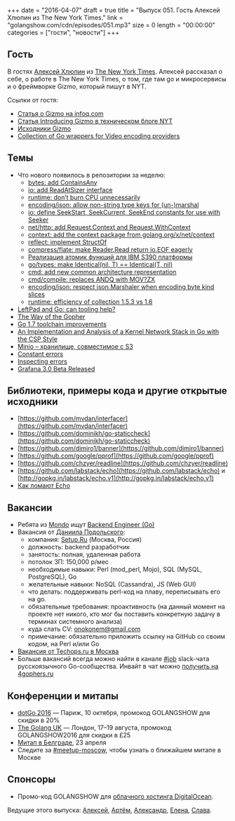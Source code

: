+++
date = "2016-04-07"
draft = true
title = "Выпуск 051. Гость Алексей Хлюпин из The New York Times."
link = "golangshow.com/cdn/episodes/051.mp3"
size = 0
length = "00:00:00"
categories = ["гости", "новости"]
+++

## Гость
В гостях [Алексей Хлюпин](github.com/gaplyk) из [The New York Times](http://www.nytimes.com).
Алексей рассказал о себе, о работе в The New York Times, о том, где там go и микросервисы и о фреймворке Gizmo, который пишут в NYT.

Ссылки от гостя:
- [Статья о Gizmo на infoq.com](http://www.infoq.com/news/2016/01/gizmo-microservices-toolkit)
- [Статья Introducing Gizmo в техническом блоге NYT](http://open.blogs.nytimes.com/2015/12/17/introducing-gizmo/)
- [Исходники Gizmo](https://github.com/NYTimes/gizmo)
- [Collection of Go wrappers for Video encoding providers](https://github.com/NYTimes/encoding-wrapper)

## Темы
- Что нового появилось в репозитории за неделю:
  - [bytes: add ContainsAny](https://github.com/golang/go/commit/d636d7907c46b728b07b58669ec1fa1158105579)
  - [io: add ReadAtSizer interface](https://github.com/golang/go/commit/7f39f21c7be83b9ff59089b29fa9e723c13cafa9)
  - [runtime: don’t burn CPU unnecessarily](https://github.com/golang/go/commit/475d113b53024fe7a35cea0f620b30f97cd0810f)
  - [encoding/json: allow non-string type keys for (un-)marshal](https://github.com/golang/go/commit/ffbd31e9f79ad8b6aaeceac1397678e237581064)
  - [io: define SeekStart, SeekCurrent, SeekEnd constants for use with Seeker](https://github.com/golang/go/commit/acefcb732cae4daa59a621cb102793860b564a12)
  - [net/http: add Request.Context and Request.WithContext](https://github.com/golang/go/commit/c1c7547f6ad7264c1d6eea3fc1645b2eab104694)
  - [context: add the context package from golang.org/x/net/context](https://github.com/golang/go/commit/9db7ef561462606085759a2f8a93b7224fdfd2fc)
  - [reflect: implement StructOf](https://github.com/golang/go/commit/63ab7426a906b72dcf6f1d54je87f4ae926dc4e1)
  - [compress/flate: make Reader.Read return io.EOF eagerly](https://github.com/golang/go/commit/c27efce66bce7534dbb357ac1779bbc08395b267)
  - [Реализация атомик функций для IBM S390 платформы](https://github.com/golang/go/commit/7da42d75975044df37aa3aa2499623e2084a12df)
  - [go/types: make Identical(nil, T) == Identical(T, nil)](https://github.com/golang/go/commit/95a895df0c64b0cd1283c4cf7794d491427d765c)
  - [cmd: add new common architecture representation](https://github.com/golang/go/commit/c6e11fe03765e3fe1fc68bd794625ca0ecd833be)
  - [cmd/compile: replaces ANDQ with MOV?ZX](https://github.com/golang/go/commit/04945edd40fff4d66321a4f98c1bb070b6356008)
  - [encoding/json: respect json.Marshaler when encoding byte kind slices](https://github.com/golang/go/commit/cdc0ebbebe64d8fa601914945112db306c85c426)
  - [runtime: efficiency of collection 1.5.3 vs 1.6](https://github.com/golang/go/issues/15068)
- [LeftPad and Go: can tooling help?](https://divan.github.io/posts/leftpad_and_go/)
- [The Way of the Gopher](https://medium.com/@theflapjack103/the-way-of-the-gopher-6693db15ae1f)
- [Go 1.7 toolchain improvements](http://dave.cheney.net/2016/04/02/go-1-7-toolchain-improvements)
- [An Implementation and Analysis of a Kernel Network Stack in Go with the CSP Style](http://arxiv.org/abs/1603.05636)
- [Minio – хранилище, совместимое с S3](https://www.minio.io)
- [Constant errors](http://dave.cheney.net/2016/04/07/constant-errors)
- [Inspecting errors](http://dave.cheney.net/2014/12/24/inspecting-errors)
- [Grafana 3.0 Beta Released](http://grafana.org/blog/2016/03/31/grafana-3-0-beta-released.html)

## Библиотеки, примеры кода и другие открытые исходники
- [https://github.com/mvdan/interfacer](https://github.com/mvdan/interfacer)
- [https://github.com/dominikh/go-staticcheck](https://github.com/dominikh/go-staticcheck)
- [https://github.com/dimiro1/banner](https://github.com/dimiro1/banner)
- [https://github.com/google/pprof](https://github.com/google/pprof)
- [https://github.com/chzyer/readline](https://github.com/chzyer/readline)
- [https://github.com/labstack/echo](https://github.com/labstack/echo) и [http://gopkg.in/labstack/echo.v1](http://gopkg.in/labstack/echo.v1)
- [Как ломают Echo](https://github.com/labstack/echo/commit/d6af11ec08fa66ae397bdb7578fab4ff28403228#commitcomment-17000942)

## Вакансии
- Ребята из [Mondo](https://getmondo.co.uk) ищут [Backend Engineer (Go)](https://mondo.workable.com/jobs/186089)
- Вакансия от [Даниила Подольского](http://golangshow.com/episode/2016/02-18-044/):
  - компания: [Setup.Ru](http://www.setup.ru) (Москва, Россия)
  - должность: backend разработчик
  - занятость: полная, удаленная работа
  - потолок ЗП: 150,000 р/мес
  - необходимые навыки: Perl (mod_perl, Mojo), SQL (MySQL, PostgreSQL), Go
  - желательные навыки: NoSQL (Cassandra), JS (Web GUI)
  - что делать: поддерживать perl-код на плаву, переписывать его на go.
  - обязательные требования: проактивность (на данный момент на проекте нет никого, кто мог бы поставить конкретную задачу в терминах системного анализа)
  - куда слать CV: onokonem@gmail.com
  - примечание: обязательно приложить ссылку на GitHub со своим кодом, на Perl и/или Go
- [Вакансия от Techops.ru в Москва](https://groups.google.com/forum/#!topic/golang-ru/MDgdAq8Ho1s)
- Больше вакансий всегда можно найти в канале [#job](https://golang-ru.slack.com/archives/job) slack-чата русскоязычного Go-сообщества. Инвайт в чат можно [получить на 4gophers.ru](http://4gophers.ru/slack)

## Конференции и митапы
- [dotGo 2016](http://www.dotgo.eu) — Париж, 10 октября, промокод GOLANGSHOW для скидки в 20%
- [The Golang UK](http://golanguk.com) — Лондон, 17–19 августа, промокод GOLANGSHOW2016 для скидки в £25
- [Митап в Белграде](http://www.meetup.com/GolangBelgrade/events/230165524/), 23 апреля
- Следите за [#meetup-moscow](https://golang-ru.slack.com/archives/meetup-moscow), чтобы узнать о ближайшем митапе в Москве

## Спонсоры
- Промо-код GOLANGSHOW для [облачного хостинга DigitalOcean](https://www.digitalocean.com/?utm_campaign=golangshow&utm_medium=podcast&refcode=63eedb038a3e).

Ведущие этого выпуска: [Алексей](https://twitter.com/paaleksey), [Артём](https://twitter.com/miolini), [Александр](https://twitter.com/LK4D4math), [Елена](https://twitter.com/webdeva), [Слава](https://twitter.com/m0sth8).
